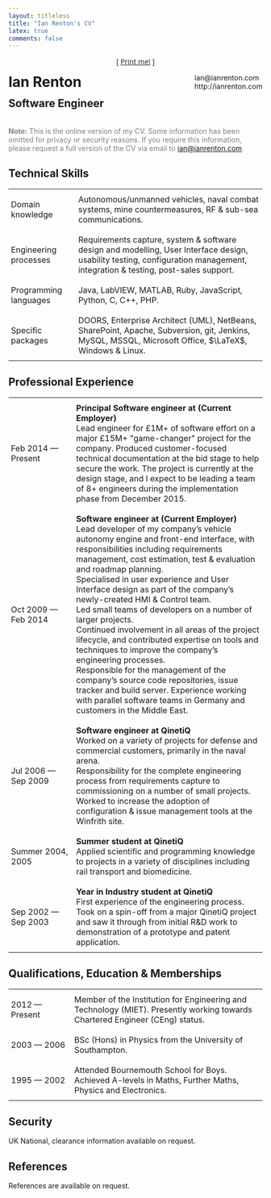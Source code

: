 ```yaml
---
layout: titleless
title: "Ian Renton's CV"
latex: true
comments: false
---
```


<style>
h1 {
  margin-top: 0;
}
td {
  padding: 10px 5px;
  min-width: 7em;
}
.printme {
  text-align: center;
  font-family: 'Open Sans',Helvetica,'Helvetica Neue','Ubuntu Sans','Segoe UI',sans-serif;
  text-decoration: none;
}
@media print {
  .printme {
    display: none;
  }
}
</style>

<p class="printme">[ <a href="#" onclick="window.print();"><i class="fa fa-lg fa-print"></i> Print me!</a> ]</p>
<div style="float:right;">ian@ianrenton.com<br/>http://ianrenton.com</div>
<h1 style="text-decoration: none">Ian Renton</h1>
<h2 style="position: relative; top: -0.8em; text-decoration: none">Software Engineer</h2>

<p style="color:gray;"><strong>Note:</strong> This is the online version of my CV. Some information has been omitted for privacy or security reasons.  If you require this information, please request a full version of the CV via email to <a href="mailto:ian@ianrenton.com">ian@ianrenton.com</a>.</p>

## Technical Skills

<table cellspacing="0"><tr><td>
Domain knowledge
</td><td>
Autonomous/unmanned vehicles, naval combat systems, mine countermeasures, RF & sub-sea communications.
</td></tr><tr><td>
Engineering processes
</td><td>
Requirements capture, system & software design and modelling, User Interface design, usability testing, configuration management, integration & testing, post-sales support.
</td></tr><tr><td>
Programming languages
</td><td>
Java, LabVIEW, MATLAB, Ruby, JavaScript, Python, C, C++, PHP.
</td></tr><tr><td>
Specific packages
</td><td>
DOORS, Enterprise Architect (UML), NetBeans, SharePoint, Apache, Subversion, git, Jenkins, MySQL, MSSQL, Microsoft Office, $\LaTeX$, Windows & Linux.
</td></tr></table>

## Professional Experience

<table cellspacing="0"><tr><td>
Feb&nbsp;2014 &mdash; Present
</td><td>
<b>Principal Software engineer at (Current Employer)</b><br/>
Lead engineer for £1M+ of software effort on a major £15M+ "game-changer" project for the company. Produced customer-focused technical documentation at the bid stage to help secure the work. The project is currently at the design stage, and I expect to be leading a team of 8+ engineers during the implementation phase from December 2015.
</td></tr><tr><td>

Oct&nbsp;2009 &mdash; Feb&nbsp;2014
</td><td>
<b>Software engineer at (Current Employer)</b><br/>
Lead developer of my company’s vehicle autonomy engine and front-end interface, with responsibilities including requirements management, cost estimation, test & evaluation and roadmap planning.<br/>
Specialised in user experience and User Interface design as part of the company’s newly-created HMI & Control team.<br/>
Led small teams of developers on a number of larger projects.<br/>
Continued involvement in all areas of the project lifecycle, and contributed expertise on tools and techniques to improve the company’s engineering processes.<br/>
Responsible for the management of the company’s source code repositories, issue tracker and build server. Experience working with parallel software teams in Germany and customers in the Middle East.
</td></tr><tr><td>

Jul&nbsp;2006 &mdash; Sep&nbsp;2009
</td><td>
<b>Software engineer at QinetiQ</b><br/>
Worked on a variety of projects for defense and commercial customers, primarily in the naval arena.<br/>
Responsibility for the complete engineering process from requirements capture to commissioning on a number of small projects.<br/>
Worked to increase the adoption of configuration & issue management tools at the Winfrith site.
</td></tr><tr><td>

Summer&nbsp;2004, 2005
</td><td>
<b>Summer student at QinetiQ</b><br/>
Applied scientific and programming knowledge to projects in a variety of disciplines including rail transport and biomedicine.
</td></tr><tr><td>

Sep&nbsp;2002 &mdash; Sep&nbsp;2003
</td><td>
<b>Year in Industry student at QinetiQ</b><br/>
First experience of the engineering process. Took on a spin-off from a major QinetiQ project and saw it through from initial R&D work to demonstration of a prototype and patent application.
</td></tr></table>

## Qualifications, Education & Memberships

<table cellspacing="0"><tr><td>
2012 &mdash; Present
</td><td>
Member of the Institution for Engineering and Technology (MIET). Presently working towards Chartered Engineer (CEng) status.
</td></tr><tr><td>
2003 &mdash; 2006
</td><td>
BSc (Hons) in Physics from the University of Southampton.
</td></tr><tr><td>
1995 &mdash; 2002
</td><td>
Attended Bournemouth School for Boys. Achieved A-levels in Maths, Further Maths,
Physics and Electronics.
</td></tr></table>

## Security

UK National, clearance information available on request.

## References

References are available on request.
